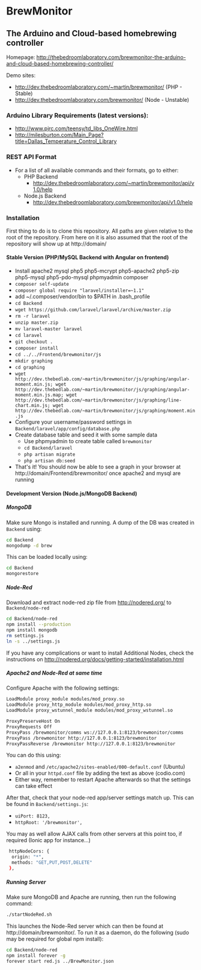 # BrewMonitor

## The Arduino and Cloud-based homebrewing controller

Homepage: http://thebedroomlaboratory.com/brewmonitor-the-arduino-and-cloud-based-homebrewing-controller/

Demo sites:

* http://dev.thebedroomlaboratory.com/~martin/brewmonitor/ (PHP - Stable)
* http://dev.thebedroomlaboratory.com/brewmonitor/ (Node - Unstable)

### Arduino Library Requirements (latest versions):

* http://www.pjrc.com/teensy/td_libs_OneWire.html
* http://milesburton.com/Main_Page?title=Dallas_Temperature_Control_Library

### REST API Format

* For a list of all available commands and their formats, go to either:
  * PHP Backend
    * http://dev.thebedroomlaboratory.com/~martin/brewmonitor/api/v1.0/help
  * Node.js Backend
    * http://dev.thebedroomlaboratory.com/brewmonitor/api/v1.0/help

### Installation

First thing to do is to clone this repository. All paths are given relative to the root of the repository. From here on it is also assumed that the root of the repository will show up at http://domain/

#### Stable Version (PHP/MySQL Backend with Angular on frontend)

* Install apache2 mysql php5 php5-mcrypt php5-apache2 php5-zip php5-mysql php5-pdo-mysql phpmyadmin composer
* `composer self-update`
* `composer global require "laravel/installer=~1.1"`
* add ~/.composer/vendor/bin to $PATH in .bash_profile
* `cd Backend`
* `wget https://github.com/laravel/laravel/archive/master.zip`
* `rm -r laravel`
* `unzip master.zip`
* `mv laravel-master laravel`
* `cd laravel`
* `git checkout .`
* `composer install`
* `cd ../../Frontend/brewmonitor/js`
* `mkdir graphing`
* `cd graphing`
* `wget http://dev.thebedlab.com/~martin/brewmonitor/js/graphing/angular-moment.min.js; wget http://dev.thebedlab.com/~martin/brewmonitor/js/graphing/angular-moment.min.js.map; wget http://dev.thebedlab.com/~martin/brewmonitor/js/graphing/line-chart.min.js; wget http://dev.thebedlab.com/~martin/brewmonitor/js/graphing/moment.min.js`
* Configure your username/password settings in `Backend/laravel/app/config/database.php`
* Create database table and seed it with some sample data
  * Use phpmyadmin to create table called `brewmonitor`
  * `cd Backend/laravel`
  * `php artisan migrate`
  * `php artisan db:seed`
* That's it! You should now be able to see a graph in your browser at http://domain/Frontend/brewmonitor/ once apache2 and mysql are running

#### Development Version (Node.js/MongoDB Backend)

##### MongoDB

Make sure Mongo is installed and running. A dump of the DB was created in `Backend` using:
```bash
cd Backend
mongodump -d brew
```
This can be loaded locally using:
```bash
cd Backend
mongorestore
```

##### Node-Red

Download and extract node-red zip file from http://nodered.org/ to `Backend/node-red`
```bash
cd Backend/node-red
npm install --production
npm install mongodb
rm settings.js
ln -s ../settings.js
```
If you have any complications or want to install Additional Nodes, check the instructions on http://nodered.org/docs/getting-started/installation.html

##### Apache2 and Node-Red at same time

Configure Apache with the following settings:
```bash
LoadModule proxy_module modules/mod_proxy.so
LoadModule proxy_http_module modules/mod_proxy_http.so
LoadModule proxy_wstunnel_module modules/mod_proxy_wstunnel.so

ProxyPreserveHost On
ProxyRequests Off
ProxyPass /brewmonitor/comms ws://127.0.0.1:8123/brewmonitor/comms
ProxyPass /brewmonitor http://127.0.0.1:8123/brewmonitor
ProxyPassReverse /brewmonitor http://127.0.0.1:8123/brewmonitor
```
You can do this using:

* `a2enmod` and `/etc/apache2/sites-enabled/000-default.conf` (Ubuntu)
* Or all in your `httpd.conf` file by adding the text as above (codio.com)
* Either way, remember to restart Apache afterwards so that the settings can take effect
 
After that, check that your node-red app/server settings match up. This can be found in `Backend/settings.js`:

* `uiPort: 8123,`
* `httpRoot: '/brewmonitor',`

You may as well allow AJAX calls from other servers at this point too, if required (Ionic app for instance...)
```bash
 httpNodeCors: {
  origin: "*",
  methods: "GET,PUT,POST,DELETE"
 },
```

##### Running Server
Make sure MongoDB and Apache are running, then run the following command:
```bash
./startNodeRed.sh
```
This launches the Node-Red server which can then be found at http://domain/brewmonitor/. To run it as a daemon, do the following (sudo may be required for global npm install):
```bash
cd Backend/node-red
npm install forever -g
forever start red.js ../BrewMonitor.json
```
